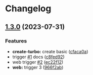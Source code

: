 # Changelog

## [1.3.0](https://github.com/alojzy231/release-please-playground/compare/web-v1.2.1...web-v1.3.0) (2023-07-31)


### Features

* **create-turbo:** create basic ([cfaca0a](https://github.com/alojzy231/release-please-playground/commit/cfaca0ad26282c074b34ed22a1558b6c0643a3cf))
* trigger [#1](https://github.com/alojzy231/release-please-playground/issues/1) docs ([c8fed92](https://github.com/alojzy231/release-please-playground/commit/c8fed92485da251c28c5824c181268f6144aa584))
* web trigger [#2](https://github.com/alojzy231/release-please-playground/issues/2) ([ec22f12](https://github.com/alojzy231/release-please-playground/commit/ec22f122b043001692c329e0872f10f3453df4b5))
* **web:** trigger 3 ([966f2ab](https://github.com/alojzy231/release-please-playground/commit/966f2ab71df7a373306cfa23a95cdbb39945b91c))
